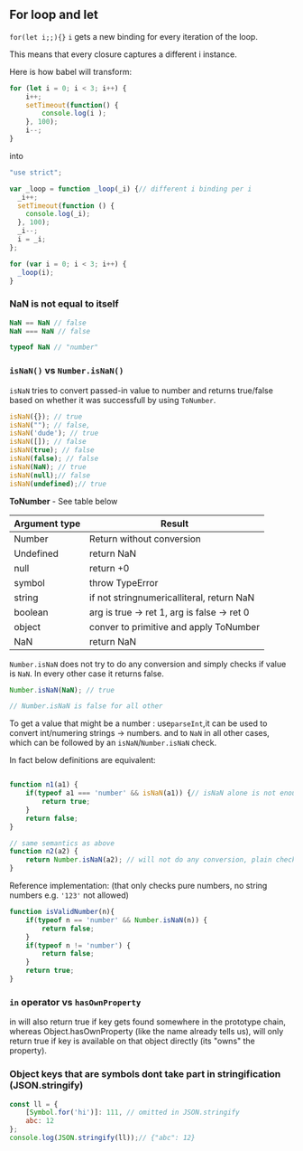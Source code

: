 

## For loop and let

`for(let i;;){}`
`i` gets a new binding for every iteration of the loop.

This means that every closure captures a different i instance.

Here is how babel will transform:
```js
for (let i = 0; i < 3; i++) {
    i++;
    setTimeout(function() {
        console.log(i );
    }, 100);
    i--;
}
```
into 
```js
"use strict";

var _loop = function _loop(_i) {// different i binding per i
  _i++;
  setTimeout(function () {
    console.log(_i);
  }, 100);
  _i--;
  i = _i;
};

for (var i = 0; i < 3; i++) {
  _loop(i);
}
```

### NaN is not equal to itself

```js
NaN == NaN // false
NaN === NaN // false

typeof NaN // "number"
```



### `isNaN()` vs `Number.isNaN()`

`isNaN` tries to convert passed-in value to number and returns true/false based on whether it was successfull by using `ToNumber`.

```js
isNaN({}); // true
isNaN(""); // false, 
isNaN('dude'); // true
isNaN([]); // false
isNaN(true); // false
isNaN(false); // false
isNaN(NaN); // true
isNaN(null);// false
isNaN(undefined);// true
```

**ToNumber** - See table below

| Argument type | Result |
|---|-----|
| Number | Return without conversion |
| Undefined | return NaN |
| null | return +0 |
| symbol | throw TypeError |
| string | if not stringnumericalliteral, return NaN |
| boolean | arg is true -> ret 1, arg is false -> ret 0|
| object | conver to primitive and apply ToNumber |
| NaN | return NaN |


`Number.isNaN` does not try to do any conversion and simply checks if value is `NaN`. In every other case it returns false.

```js
Number.isNaN(NaN); // true

// Number.isNaN is false for all other 
```

To get a value that might be a number : use`parseInt`,it can be used to convert int/numering strings -> numbers.
and to `NaN` in all other cases, which can be followed by an `isNaN`/`Number.isNaN` check.

In fact below definitions are equivalent:
```js

function n1(a1) {
    if(typeof a1 === 'number' && isNaN(a1)) {// isNaN alone is not enough, guard it with typeof check or parseInt check
        return true;
    }
    return false;
}

// same semantics as above
function n2(a2) {
    return Number.isNaN(a2); // will not do any conversion, plain check for NaN
}
```

Reference implementation: (that only checks pure numbers, no string numbers e.g. `'123'` not allowed)
```js
function isValidNumber(n){
    if(typeof n == 'number' && Number.isNaN(n)) {
        return false;
    }
    if(typeof n != 'number') {
        return false;
    }
    return true;
}
```


### `in` operator vs `hasOwnProperty`

in will also return true if key gets found somewhere in the prototype chain, whereas Object.hasOwnProperty (like the name already tells us), will only return true if key is available on that object directly (its "owns" the property).


### Object keys that are symbols dont take part in stringification (JSON.stringify)

```js
const ll = {
    [Symbol.for('hi')]: 111, // omitted in JSON.stringify
    abc: 12
};
console.log(JSON.stringify(ll));// {"abc": 12}
```